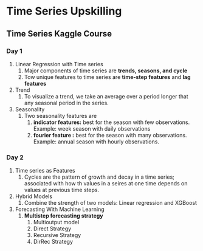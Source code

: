 # Time Series Upskilling

## **Time Series Kaggle Course**

### Day 1

1. Linear Regression with Time series
    1. Major components of time series are **trends, seasons, and cycle**
    2. Tow unique features to time series are **time-step features** and **lag features**
2. Trend
    1. To visualize a trend, we take an average over a period longer that any seasonal period in the series.
3. Seasonality
    1. Two seasonality features are 
        1. **indicator features:** best for the season with few observations. Example: week season with daily observations
        2.  **fourier feature :**  best for the season with many observations. Example: annual season with hourly observations.

### Day 2

1. Time series as Features
    1. Cycles are the pattern of growth and decay in a time series; associated with how th values in a seires at one time depends on values at previous time steps.
2. Hybrid Models
    1. Combine the strength of two models: Linear regression and XGBoost
3. Forecasting With Machine Learning
    1. **Multistep forecasting strategy**
        1. Multioutput model
        2. Direct Strategy
        3. Recursive Strategy
        4. DirRec Strategy